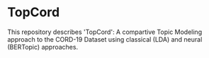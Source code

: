 # TopCord

This repository describes 'TopCord': A compartive Topic Modeling approach to the CORD-19 Dataset using classical (LDA) and neural (BERTopic) approaches.

